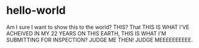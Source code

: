 # hello-world
Am I sure I want to show this to the world? THIS? That THIS IS WHAT I'VE ACHEIVED IN MY 22 YEARS ON THIS EARTH, THIS IS WHAT I'M SUBMITTING FOR INSPECTION? JUDGE ME THEN! JUDGE MEEEEEEEEEE.
